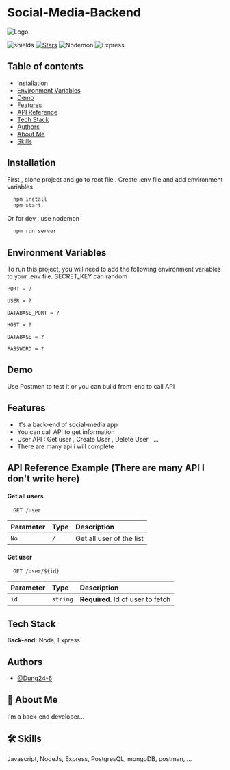 # Social-Media-Backend


![Logo](https://wiki.tino.org/wp-content/uploads/2021/07/word-image-1155.png)





![shields](https://img.shields.io/github/package-json/v/Dung24-6/Product-Management-Nodejs?logo=D)
[![Stars](https://img.shields.io/github/stars/Dung24-6?affiliations=OWNER&style=social)](https://github.com/Dung24-6/Product-Management-Nodejs)
![Nodemon](https://img.shields.io/github/package-json/dependency-version/Dung24-6/Product-Management-Nodejs/dev/nodemon)
![Express](https://img.shields.io/github/package-json/dependency-version/Dung24-6/Product-Management-Nodejs/express)

Table of contents
-----------------
* [Installation](#installation)
* [Environment Variables](#environment-variables)
* [Demo](#demo)
* [Features](#features)
* [API Reference](#api-reference-example-there-are-many-api-i-dont-write-here)
* [Tech Stack](#tech-stack)
* [Authors](#authors)
* [About Me](#about-me)
* [Skills](#skills)
## Installation

First , clone project and go to root file . Create .env file and add environment variables

```bash
  npm install 
  npm start
```
Or for dev , use nodemon

```bash
  npm run server
```





## Environment Variables

To run this project, you will need to add the following environment variables to your .env file. SECRET_KEY can random

`PORT = ?`

`USER = ? `

`DATABASE_PORT = ? `

`HOST = ? `

`DATABASE = ? `

`PASSWORD = ? `

## Demo

Use Postmen to test it or you can build front-end to call API



## Features

- It's a back-end of social-media app
- You can call API to get information
- User API : Get user , Create User , Delete User , ...
- There are many api i will complete

## API Reference Example (There are many API I don't write here)

#### Get all users 

```http
  GET /user
```

| Parameter | Type     | Description                |
| :-------- | :------- | :------------------------- |
| `No` | `/` | Get all user of the list |

#### Get user

```http
  GET /user/${id}
```

| Parameter | Type     | Description                       |
| :-------- | :------- | :-------------------------------- |
| `id`      | `string` | **Required**. Id of user to fetch |




## Tech Stack

**Back-end:** Node, Express

## Authors

- [@Dung24-6](https://github.com/Dung24-6)



## 🚀 About Me
I'm a back-end developer...


## 🛠 Skills
Javascript, NodeJs, Express, PostgresQL, mongoDB, postman, ...

